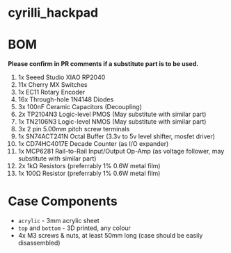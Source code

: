 # cyrilli_hackpad

# BOM
**Please confirm in PR comments if a substitute part is to be used.**
1.  1x Seeed Studio XIAO RP2040
2.  11x Cherry MX Switches
3.  1x EC11 Rotary Encoder
4.  16x Through-hole 1N4148 Diodes
5.  3x 100nF Ceramic Capacitors (Decoupling)
6.  2x TP2104N3 Logic-level PMOS (May substitute with similar part)
7.  1x TN2106N3 Logic-level NMOS (May substitute with similar part)
8.  3x 2 pin 5.00mm pitch screw terminals
9.  1x SN74ACT241N Octal Buffer (3.3v to 5v level shifter, mosfet driver)
10. 1x CD74HC4017E Decade Counter (as I/O expander)
11. 1x MCP6281 Rail-to-Rail Input/Output Op-Amp (as voltage follower, may substitute with similar part)
12. 2x 1kΩ Resistors (preferrably 1% 0.6W metal film)
13. 1x 100Ω Resistor (preferrably 1% 0.6W metal film)

# Case Components
- `acrylic` - 3mm acrylic sheet
- `top` and `bottom` - 3D printed, any colour
- 4x M3 screws & nuts, at least 50mm long (case should be easily disassembled)